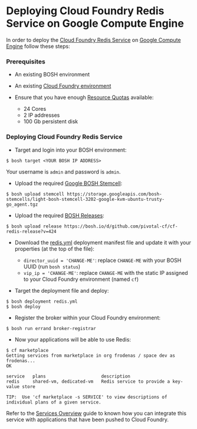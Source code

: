 # Deploying Cloud Foundry Redis Service on Google Compute Engine

In order to deploy the [Cloud Foundry Redis Service](https://github.com/pivotal-cf/cf-redis-release) on [Google Compute Engine](https://cloud.google.com/) follow these steps:

### Prerequisites

* An existing BOSH environment

* An existing [Cloud Foundry environment](https://github.com/cloudfoundry-incubator/bosh-google-cpi-boshrelease/blob/master/docs/deploy_cf.md)

* Ensure that you have enough [Resource Quotas](https://cloud.google.com/compute/docs/resource-quotas) available:
    - 24 Cores
    - 2 IP addresses
    - 100 Gb persistent disk

### Deploying Cloud Foundry Redis Service

* Target and login into your BOSH environment:

```
$ bosh target <YOUR BOSH IP ADDRESS>
```

Your username is `admin` and password is `admin`.

* Upload the required [Google BOSH Stemcell](http://bosh.io/docs/stemcell.html):

```
$ bosh upload stemcell https://storage.googleapis.com/bosh-stemcells/light-bosh-stemcell-3202-google-kvm-ubuntu-trusty-go_agent.tgz
```

* Upload the required [BOSH Releases](http://bosh.io/docs/release.html):

```
$ bosh upload release https://bosh.io/d/github.com/pivotal-cf/cf-redis-release?v=424
```

* Download the [redis.yml](https://raw.githubusercontent.com/cloudfoundry-incubator/bosh-google-cpi-boshrelease/master/docs/redis.yml) deployment manifest file and update it with your properties (at the top of the file):
    - `director_uuid = 'CHANGE-ME'`: replace `CHANGE-ME` with your BOSH UUID (run `bosh status`)
    - `vip_ip = 'CHANGE-ME'`: replace `CHANGE-ME` with the static IP assigned to your Cloud Foundry environment (named `cf`)

* Target the deployment file and deploy:

```
$ bosh deployment redis.yml
$ bosh deploy
```

* Register the broker within your Cloud Foundry environment:

```
$ bosh run errand broker-registrar
```

* Now your applications will be able to use Redis:

```
$ cf marketplace
Getting services from marketplace in org frodenas / space dev as frodenas...
OK

service   plans                     description
redis     shared-vm, dedicated-vm   Redis service to provide a key-value store

TIP:  Use 'cf marketplace -s SERVICE' to view descriptions of individual plans of a given service.
```

Refer to the [Services Overview](http://docs.cloudfoundry.org/devguide/services/) guide to known how you can integrate this service with applications that have been pushed to Cloud Foundry.
